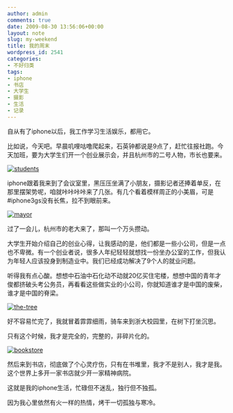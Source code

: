 ```yaml
---
author: admin
comments: true
date: 2009-08-30 13:56:06+00:00
layout: note
slug: my-weekend
title: 我的周末
wordpress_id: 2541
categories:
- 不好归类
tags:
- iphone
- 书店
- 大学生
- 摄影
- 生活
- 记录
---
```


自从有了iphone以后，我工作学习生活娱乐，都用它。

比如说，今天吧。早晨叽哩咕噜爬起来，石英钟都说是9点了，赶忙往报社跑。今天加班，要为大学生们开一个创业展示会，并且杭州市的二号人物，市长也要来。

[![students](http://farm3.static.flickr.com/2482/3870796502_0bf7d4a9fd_o.jpg)](http://www.flickr.com/photos/lookoo/3870796502/)


iphone跟着我来到了会议室里，黑压压坐满了小朋友，摄影记者还捧着单反，在那里摆架势呢，咱就咔咔咔咔来了几张。有几个看着模样周正的小美眉，可是#iphone3gs没有长焦，拉不到眼前来。

[![mayor](http://farm3.static.flickr.com/2485/3870796476_26c5d1c575_o.jpg)](http://www.flickr.com/photos/lookoo/3870796476/)

过了一会儿，杭州市的老大来了，那叫一个万头攒动。

大学生开始介绍自己的创业心得，让我感动的是，他们都是一些小公司，但是一点也不卑微。有一个创业者说，很多人年纪轻轻就想找一份坐办公室的工作，但我认为年轻人应该投身到制造业中。我们已经成功解决了9个人的就业问题。

听得我有点心酸。想想中石油中石化动不动就20亿买住宅楼，想想中国的青年才俊都挤破头考公务员，再看看这些做实业的小公司，你就知道谁才是中国的废柴，谁才是中国的脊梁。

[![the-tree](http://farm3.static.flickr.com/2547/3870796470_f31895d7c6.jpg)](http://www.flickr.com/photos/lookoo/3870796470/)

好不容易忙完了，我就冒着霏霏细雨，骑车来到浙大校园里，在树下打坐沉思。

只有这个时候，我才是完全的，完整的，非碎片化的。

[![bookstore](http://farm4.static.flickr.com/3512/3870796466_7444b9bf63_o.jpg)](http://www.flickr.com/photos/lookoo/3870796466/)

然后来到书店，彻底做了个心灵疗伤，只有在书堆里，我才不是别人，我才是我。这个世界上多开一家书店就少开一家精神病院。  

这就是我的iphone生活，忙碌但不迷乱，独行但不独孤。

因为我心里依然有火一样的热情，烤干一切孤独与寒冷。

